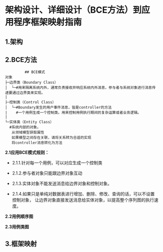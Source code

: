 # 架构设计、详细设计（BCE方法）到应用程序框架映射指南

## 1.架构

## 2.BCE方法
   ```
            ## BCE模式
对象
├─边界类（Boundary Class）
│  └─#用来隔离系统内外，通常负责接收并响应系统内外消息，参与者与系统对象进行消息传递要通过边界类来实现。
|   
├─控制类（Control Class）
│  └─#Boundary发生的用户事件消息，皆是controller的方法
|    #一个用例生成一个控制类。用来控制用例执行期间的复杂运算或者业务逻辑。  
| 
└─实体类（Entity Class）   
     #系统内部的对象。
      从领域模型获取属性
      如果模型之间存在关联，请将关系转为合适的实现
      将controller消息转化为方法

```

**2.1应用BCE模式规则：**

* 2.1.1.针对每一个用例，可以对应生成一个控制类

* 2.1.2.参与者对象只能跟边界对象互动

* 2.1.3.实体对象不能发送消息给边界对象和控制对象。

* 2.1.4.如果只是单纯对数据表进行增加、删除、修改、查询的话，可以不设置控制对象，
让边界对象直接发送消息给实体对象，以提高整个序列图的执行速度。

**2.2用例顺序图**

**2.3用例类图**

## 3.框架映射



